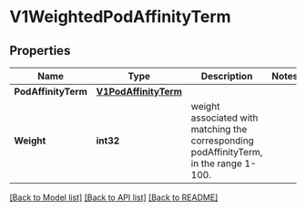 # V1WeightedPodAffinityTerm

## Properties
Name | Type | Description | Notes
------------ | ------------- | ------------- | -------------
**PodAffinityTerm** | [**V1PodAffinityTerm**](v1.PodAffinityTerm.md) |  | 
**Weight** | **int32** | weight associated with matching the corresponding podAffinityTerm, in the range 1-100. | 

[[Back to Model list]](../README.md#documentation-for-models) [[Back to API list]](../README.md#documentation-for-api-endpoints) [[Back to README]](../README.md)


